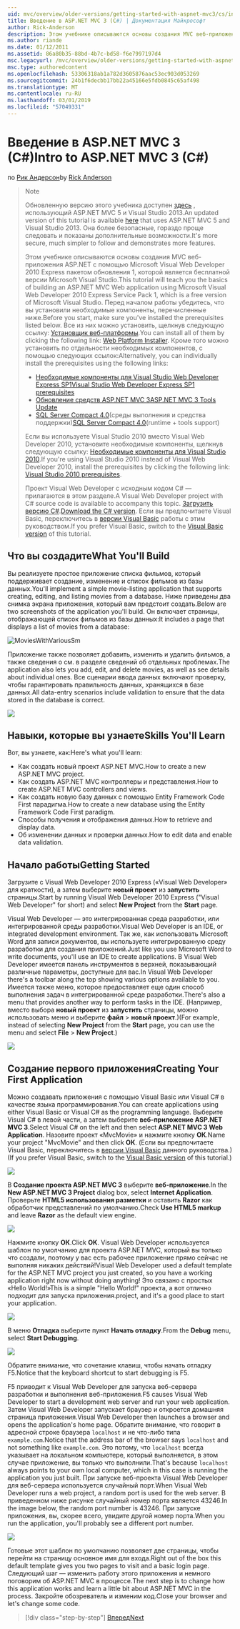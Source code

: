 ```yaml
---
uid: mvc/overview/older-versions/getting-started-with-aspnet-mvc3/cs/intro-to-aspnet-mvc-3
title: Введение в ASP.NET MVC 3 (C#) | Документация Майкрософт
author: Rick-Anderson
description: Этом учебнике описываются основы создания MVC веб-приложения ASP.NET с помощью Microsoft Visual Web Developer 2010 Express пакетом обновления 1, который является...
ms.author: riande
ms.date: 01/12/2011
ms.assetid: 86a80b35-88bd-4b7c-bd58-f6e7997197d4
msc.legacyurl: /mvc/overview/older-versions/getting-started-with-aspnet-mvc3/cs/intro-to-aspnet-mvc-3
msc.type: authoredcontent
ms.openlocfilehash: 53306318ab1a782d3605876aac53ec903d053269
ms.sourcegitcommit: 24b1f6decbb17bb22a45166e5fdb0845c65af498
ms.translationtype: MT
ms.contentlocale: ru-RU
ms.lasthandoff: 03/01/2019
ms.locfileid: "57049331"
---
```

<a name="intro-to-aspnet-mvc-3-c"></a><span data-ttu-id="7a218-103">Введение в ASP.NET MVC 3 (C#)</span><span class="sxs-lookup"><span data-stu-id="7a218-103">Intro to ASP.NET MVC 3 (C#)</span></span>
====================
<span data-ttu-id="7a218-104">по [Рик Андерсон]((https://twitter.com/RickAndMSFT))</span><span class="sxs-lookup"><span data-stu-id="7a218-104">by [Rick Anderson]((https://twitter.com/RickAndMSFT))</span></span>

> > [!NOTE]
> > <span data-ttu-id="7a218-105">Обновленную версию этого учебника доступен [здесь](../../../getting-started/introduction/getting-started.md) , использующий ASP.NET MVC 5 и Visual Studio 2013.</span><span class="sxs-lookup"><span data-stu-id="7a218-105">An updated version of this tutorial is available [here](../../../getting-started/introduction/getting-started.md) that uses ASP.NET MVC 5 and Visual Studio 2013.</span></span> <span data-ttu-id="7a218-106">Она более безопасные, гораздо проще следовать и показаны дополнительные возможности.</span><span class="sxs-lookup"><span data-stu-id="7a218-106">It's more secure, much simpler to follow and demonstrates more features.</span></span>
> 
> 
> <span data-ttu-id="7a218-107">Этом учебнике описываются основы создания MVC веб-приложения ASP.NET с помощью Microsoft Visual Web Developer 2010 Express пакетом обновления 1, которой является бесплатной версии Microsoft Visual Studio.</span><span class="sxs-lookup"><span data-stu-id="7a218-107">This tutorial will teach you the basics of building an ASP.NET MVC Web application using Microsoft Visual Web Developer 2010 Express Service Pack 1, which is a free version of Microsoft Visual Studio.</span></span> <span data-ttu-id="7a218-108">Перед началом работы убедитесь, что вы установили необходимые компоненты, перечисленные ниже.</span><span class="sxs-lookup"><span data-stu-id="7a218-108">Before you start, make sure you've installed the prerequisites listed below.</span></span> <span data-ttu-id="7a218-109">Все из них можно установить, щелкнув следующую ссылку: [Установщик веб-платформы](https://www.microsoft.com/web/gallery/install.aspx?appid=VWD2010SP1Pack).</span><span class="sxs-lookup"><span data-stu-id="7a218-109">You can install all of them by clicking the following link: [Web Platform Installer](https://www.microsoft.com/web/gallery/install.aspx?appid=VWD2010SP1Pack).</span></span> <span data-ttu-id="7a218-110">Кроме того можно установить по отдельности необходимых компонентов, с помощью следующих ссылок:</span><span class="sxs-lookup"><span data-stu-id="7a218-110">Alternatively, you can individually install the prerequisites using the following links:</span></span>
> 
> - [<span data-ttu-id="7a218-111">Необходимые компоненты для Visual Studio Web Developer Express SP1</span><span class="sxs-lookup"><span data-stu-id="7a218-111">Visual Studio Web Developer Express SP1 prerequisites</span></span>](https://www.microsoft.com/web/gallery/install.aspx?appid=VWD2010SP1Pack)
> - [<span data-ttu-id="7a218-112">Обновление средств ASP.NET MVC 3</span><span class="sxs-lookup"><span data-stu-id="7a218-112">ASP.NET MVC 3 Tools Update</span></span>](https://www.microsoft.com/web/gallery/install.aspx?appsxml=&amp;appid=MVC3)
> - <span data-ttu-id="7a218-113">[SQL Server Compact 4.0](https://www.microsoft.com/web/gallery/install.aspx?appid=SQLCE;SQLCEVSTools_4_0)(среды выполнения и средства поддержки)</span><span class="sxs-lookup"><span data-stu-id="7a218-113">[SQL Server Compact 4.0](https://www.microsoft.com/web/gallery/install.aspx?appid=SQLCE;SQLCEVSTools_4_0)(runtime + tools support)</span></span>
> 
> <span data-ttu-id="7a218-114">Если вы используете Visual Studio 2010 вместо Visual Web Developer 2010, установите необходимые компоненты, щелкнув следующую ссылку: [Необходимые компоненты для Visual Studio 2010](https://www.microsoft.com/web/gallery/install.aspx?appsxml=&amp;appid=VS2010SP1Pack).</span><span class="sxs-lookup"><span data-stu-id="7a218-114">If you're using Visual Studio 2010 instead of Visual Web Developer 2010, install the prerequisites by clicking the following link: [Visual Studio 2010 prerequisites](https://www.microsoft.com/web/gallery/install.aspx?appsxml=&amp;appid=VS2010SP1Pack).</span></span>
> 
> <span data-ttu-id="7a218-115">Проект Visual Web Developer с исходным кодом C# — прилагаются в этом разделе.</span><span class="sxs-lookup"><span data-stu-id="7a218-115">A Visual Web Developer project with C# source code is available to accompany this topic.</span></span> <span data-ttu-id="7a218-116">[Загрузить версию C#](https://code.msdn.microsoft.com/Introduction-to-MVC-3-10d1b098).</span><span class="sxs-lookup"><span data-stu-id="7a218-116">[Download the C# version](https://code.msdn.microsoft.com/Introduction-to-MVC-3-10d1b098).</span></span> <span data-ttu-id="7a218-117">Если вы предпочитаете Visual Basic, переключитесь в [версии Visual Basic](../vb/intro-to-aspnet-mvc-3.md) работы с этим руководством.</span><span class="sxs-lookup"><span data-stu-id="7a218-117">If you prefer Visual Basic, switch to the [Visual Basic version](../vb/intro-to-aspnet-mvc-3.md) of this tutorial.</span></span>


## <a name="what-youll-build"></a><span data-ttu-id="7a218-118">Что вы создадите</span><span class="sxs-lookup"><span data-stu-id="7a218-118">What You'll Build</span></span>

<span data-ttu-id="7a218-119">Вы реализуете простое приложение списка фильмов, который поддерживает создание, изменение и список фильмов из базы данных.</span><span class="sxs-lookup"><span data-stu-id="7a218-119">You'll implement a simple movie-listing application that supports creating, editing, and listing movies from a database.</span></span> <span data-ttu-id="7a218-120">Ниже приведены два снимка экрана приложения, который вам предстоит создать.</span><span class="sxs-lookup"><span data-stu-id="7a218-120">Below are two screenshots of the application you'll build.</span></span> <span data-ttu-id="7a218-121">Он включает страницы, отображающей список фильмов из базы данных:</span><span class="sxs-lookup"><span data-stu-id="7a218-121">It includes a page that displays a list of movies from a database:</span></span>

![MoviesWithVariousSm](intro-to-aspnet-mvc-3/_static/image1.png)

<span data-ttu-id="7a218-123">Приложение также позволяет добавить, изменить и удалить фильмов, а также сведения о см. в разделе сведений об отдельных проблемах.</span><span class="sxs-lookup"><span data-stu-id="7a218-123">The application also lets you add, edit, and delete movies, as well as see details about individual ones.</span></span> <span data-ttu-id="7a218-124">Все сценарии ввода данных включают проверку, чтобы гарантировать правильность данных, хранящихся в базе данных.</span><span class="sxs-lookup"><span data-stu-id="7a218-124">All data-entry scenarios include validation to ensure that the data stored in the database is correct.</span></span>

![](intro-to-aspnet-mvc-3/_static/image2.png)

## <a name="skills-youll-learn"></a><span data-ttu-id="7a218-125">Навыки, которые вы узнаете</span><span class="sxs-lookup"><span data-stu-id="7a218-125">Skills You'll Learn</span></span>

<span data-ttu-id="7a218-126">Вот, вы узнаете, как:</span><span class="sxs-lookup"><span data-stu-id="7a218-126">Here's what you'll learn:</span></span>

- <span data-ttu-id="7a218-127">Как создать новый проект ASP.NET MVC.</span><span class="sxs-lookup"><span data-stu-id="7a218-127">How to create a new ASP.NET MVC project.</span></span>
- <span data-ttu-id="7a218-128">Как создать ASP.NET MVC контроллеры и представления.</span><span class="sxs-lookup"><span data-stu-id="7a218-128">How to create ASP.NET MVC controllers and views.</span></span>
- <span data-ttu-id="7a218-129">Как создать новую базу данных с помощью Entity Framework Code First парадигма.</span><span class="sxs-lookup"><span data-stu-id="7a218-129">How to create a new database using the Entity Framework Code First paradigm.</span></span>
- <span data-ttu-id="7a218-130">Способы получения и отображения данных.</span><span class="sxs-lookup"><span data-stu-id="7a218-130">How to retrieve and display data.</span></span>
- <span data-ttu-id="7a218-131">Об изменении данных и проверки данных.</span><span class="sxs-lookup"><span data-stu-id="7a218-131">How to edit data and enable data validation.</span></span>

## <a name="getting-started"></a><span data-ttu-id="7a218-132">Начало работы</span><span class="sxs-lookup"><span data-stu-id="7a218-132">Getting Started</span></span>

<span data-ttu-id="7a218-133">Загрузите с Visual Web Developer 2010 Express («Visual Web Developer» для краткости), а затем выберите **новый проект** из **запустить** страницы.</span><span class="sxs-lookup"><span data-stu-id="7a218-133">Start by running Visual Web Developer 2010 Express ("Visual Web Developer" for short) and select **New Project** from the **Start** page.</span></span>

<span data-ttu-id="7a218-134">Visual Web Developer — это интегрированная среда разработки, или интегрированной среды разработки.</span><span class="sxs-lookup"><span data-stu-id="7a218-134">Visual Web Developer is an IDE, or integrated development environment.</span></span> <span data-ttu-id="7a218-135">Так же, как использовать Microsoft Word для записи документов, вы используете интегрированную среду разработки для создания приложений.</span><span class="sxs-lookup"><span data-stu-id="7a218-135">Just like you use Microsoft Word to write documents, you'll use an IDE to create applications.</span></span> <span data-ttu-id="7a218-136">В Visual Web Developer имеется панель инструментов в верхней, показывающий различные параметры, доступные для вас.</span><span class="sxs-lookup"><span data-stu-id="7a218-136">In Visual Web Developer there's a toolbar along the top showing various options available to you.</span></span> <span data-ttu-id="7a218-137">Имеется также меню, которое предоставляет еще один способ выполнения задач в интегрированной среде разработки.</span><span class="sxs-lookup"><span data-stu-id="7a218-137">There's also a menu that provides another way to perform tasks in the IDE.</span></span> <span data-ttu-id="7a218-138">(Например, вместо выбора **новый проект** из **запустить** страницы, можно использовать меню и выберите **файл** &gt; **новый проект**.)</span><span class="sxs-lookup"><span data-stu-id="7a218-138">(For example, instead of selecting **New Project** from the **Start** page, you can use the menu and select **File** &gt; **New Project**.)</span></span>

[![](intro-to-aspnet-mvc-3/_static/image4.png)](intro-to-aspnet-mvc-3/_static/image3.png)

## <a name="creating-your-first-application"></a><span data-ttu-id="7a218-139">Создание первого приложения</span><span class="sxs-lookup"><span data-stu-id="7a218-139">Creating Your First Application</span></span>

<span data-ttu-id="7a218-140">Можно создавать приложения с помощью Visual Basic или Visual C# в качестве языка программирования.</span><span class="sxs-lookup"><span data-stu-id="7a218-140">You can create applications using either Visual Basic or Visual C# as the programming language.</span></span> <span data-ttu-id="7a218-141">Выберите Visual C# в левой части, а затем выберите **веб-приложение ASP.NET MVC 3**.</span><span class="sxs-lookup"><span data-stu-id="7a218-141">Select Visual C# on the left and then select **ASP.NET MVC 3 Web Application**.</span></span> <span data-ttu-id="7a218-142">Назовите проект «MvcMovie» и нажмите кнопку **ОК**.</span><span class="sxs-lookup"><span data-stu-id="7a218-142">Name your project "MvcMovie" and then click **OK**.</span></span> <span data-ttu-id="7a218-143">(Если вы предпочитаете Visual Basic, переключитесь в [версии Visual Basic](../vb/intro-to-aspnet-mvc-3.md) данного руководства.)</span><span class="sxs-lookup"><span data-stu-id="7a218-143">(If you prefer Visual Basic, switch to the [Visual Basic version](../vb/intro-to-aspnet-mvc-3.md) of this tutorial.)</span></span>

![](intro-to-aspnet-mvc-3/_static/image5.png)

<span data-ttu-id="7a218-144">В **Создание проекта ASP.NET MVC 3** выберите **веб-приложение**.</span><span class="sxs-lookup"><span data-stu-id="7a218-144">In the **New ASP.NET MVC 3 Project** dialog box, select **Internet Application**.</span></span> <span data-ttu-id="7a218-145">Проверьте **HTML5 использования разметки** и оставить **Razor** как обработчик представлений по умолчанию.</span><span class="sxs-lookup"><span data-stu-id="7a218-145">Check **Use HTML5 markup** and leave **Razor** as the default view engine.</span></span>

![](intro-to-aspnet-mvc-3/_static/image6.png)

<span data-ttu-id="7a218-146">Нажмите кнопку **ОК**.</span><span class="sxs-lookup"><span data-stu-id="7a218-146">Click **OK**.</span></span> <span data-ttu-id="7a218-147">Visual Web Developer используется шаблон по умолчанию для проекта ASP.NET MVC, который вы только что создали, поэтому у вас есть рабочее приложение прямо сейчас не выполняя никаких действий!</span><span class="sxs-lookup"><span data-stu-id="7a218-147">Visual Web Developer used a default template for the ASP.NET MVC project you just created, so you have a working application right now without doing anything!</span></span> <span data-ttu-id="7a218-148">Это связано с простых «Hello World!»</span><span class="sxs-lookup"><span data-stu-id="7a218-148">This is a simple "Hello World!"</span></span> <span data-ttu-id="7a218-149">проекта, а вот отлично подходит для запуска приложения.</span><span class="sxs-lookup"><span data-stu-id="7a218-149">project, and it's a good place to start your application.</span></span>

[![](intro-to-aspnet-mvc-3/_static/image8.png)](intro-to-aspnet-mvc-3/_static/image7.png)

<span data-ttu-id="7a218-150">В меню **Отладка** выберите пункт **Начать отладку**.</span><span class="sxs-lookup"><span data-stu-id="7a218-150">From the **Debug** menu, select **Start Debugging**.</span></span>

![](intro-to-aspnet-mvc-3/_static/image9.png)

<span data-ttu-id="7a218-151">Обратите внимание, что сочетание клавиш, чтобы начать отладку F5.</span><span class="sxs-lookup"><span data-stu-id="7a218-151">Notice that the keyboard shortcut to start debugging is F5.</span></span>

<span data-ttu-id="7a218-152">F5 приводит к Visual Web Developer для запуска веб-сервера разработки и выполнения веб-приложения.</span><span class="sxs-lookup"><span data-stu-id="7a218-152">F5 causes Visual Web Developer to start a development web server and run your web application.</span></span> <span data-ttu-id="7a218-153">Затем Visual Web Developer запускает браузер и откроется домашняя страница приложения.</span><span class="sxs-lookup"><span data-stu-id="7a218-153">Visual Web Developer then launches a browser and opens the application's home page.</span></span> <span data-ttu-id="7a218-154">Обратите внимание, что говорит в адресной строке браузера `localhost` и не что-либо типа `example.com`.</span><span class="sxs-lookup"><span data-stu-id="7a218-154">Notice that the address bar of the browser says `localhost` and not something like `example.com`.</span></span> <span data-ttu-id="7a218-155">Это потому, что `localhost` всегда указывает на локальном компьютере, который выполняется, в этом случае приложение, вы только что выполнили.</span><span class="sxs-lookup"><span data-stu-id="7a218-155">That's because `localhost` always points to your own local computer, which in this case is running the application you just built.</span></span> <span data-ttu-id="7a218-156">При запуске веб-проекта Visual Web Developer для веб-сервера используется случайный порт.</span><span class="sxs-lookup"><span data-stu-id="7a218-156">When Visual Web Developer runs a web project, a random port is used for the web server.</span></span> <span data-ttu-id="7a218-157">В приведенном ниже рисунке случайный номер порта является 43246.</span><span class="sxs-lookup"><span data-stu-id="7a218-157">In the image below, the random port number is 43246.</span></span> <span data-ttu-id="7a218-158">При запуске приложения, вы, скорее всего, увидите другой номер порта.</span><span class="sxs-lookup"><span data-stu-id="7a218-158">When you run the application, you'll probably see a different port number.</span></span>

![](intro-to-aspnet-mvc-3/_static/image10.png)

<span data-ttu-id="7a218-159">Готовые этот шаблон по умолчанию позволяет две страницы, чтобы перейти на страницу основное имя для входа.</span><span class="sxs-lookup"><span data-stu-id="7a218-159">Right out of the box this default template gives you two pages to visit and a basic login page.</span></span> <span data-ttu-id="7a218-160">Следующий шаг — изменить работу этого приложения и немного поговорим об ASP.NET MVC в процессе.</span><span class="sxs-lookup"><span data-stu-id="7a218-160">The next step is to change how this application works and learn a little bit about ASP.NET MVC in the process.</span></span> <span data-ttu-id="7a218-161">Закройте обозреватель и изменим код.</span><span class="sxs-lookup"><span data-stu-id="7a218-161">Close your browser and let's change some code.</span></span>

> [!div class="step-by-step"]
> [<span data-ttu-id="7a218-162">Вперед</span><span class="sxs-lookup"><span data-stu-id="7a218-162">Next</span></span>](adding-a-controller.md)

